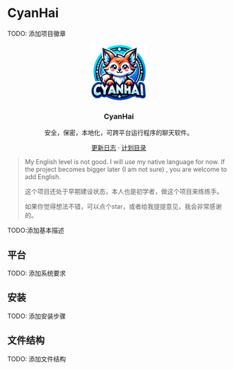 # CyanHai

<!-- PROJECT SHIELDS -->
TODO: 添加项目徽章

<!-- PROJECT LOGO -->
<p align="center">
  <img src="images/logo.png" alt="Logo" width="128" height="128">
</p>

<h3 align="center">CyanHai</h3>
<p align="center">
  安全，保密，本地化，可跨平台运行程序的聊天软件。
</p>

<p align="center">
  <a href="docs/update.md">更新日志</a> ·
  <a href="docs/plan.md">计划目录</a>
</p>

> My English level is not good. I will use my native language
> for now. If the project becomes bigger later (I am not sure)
> , you are welcome to add English.
>
> 这个项目还处于早期建设状态，本人也是初学者，做这个项目来练练手。
>
> 如果你觉得想法不错，可以点个star，或者给我提提意见，我会非常感谢的。

TODO:添加基本描述

## 平台

TODO: 添加系统要求

## 安装

TODO: 添加安装步骤

## 文件结构

TODO: 添加文件结构
